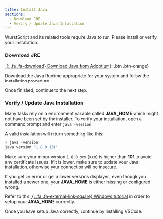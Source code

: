 ```yaml
---
title: Install Java
sections:
  - Download JRE
  - Verify / Update Java Intallation
---
```


WurstScript and its related tools require Java to run. Please install or verify your installation.

### Download JRE

[*&nbsp;*{: .fa .fa-download} Download Java from Adoptium](https://adoptium.net/?variant=openjdk11){: .btn .btn-orange}

Download the Java Runtime appropriate for your system and follow the installation procedure.

Once finished, continue to the next step.

### Verify / Update Java Installation

Many tasks rely on a environment variable called **JAVA_HOME** which might not have been set by the installer.
To verify your installation, open a command prompt and enter `java -version`.

A valid installation will return something like this:

```powershell
> java -version
java version "1.8.0_131"
```

Make sure your minor version `1.8.0_xxx` (xxx) is higher than **101** to avoid any certificate issues.
If it is lower, make sure to update your Java installation, otherwise your connection will be insecure.

If you get an error or get a lower versions displayed, even though you installed a newer one, your **JAVA_HOME** is either missing or configured wrong.

Refer to this [*&nbsp;*{: .fa .fa-external-link-square} Windows tutorial](https://confluence.atlassian.com/doc/setting-the-java_home-variable-in-windows-8895.html) in order to setup your **JAVA_HOME** correctly.

Once you have setup Java correctly, continue by installing VSCode.

